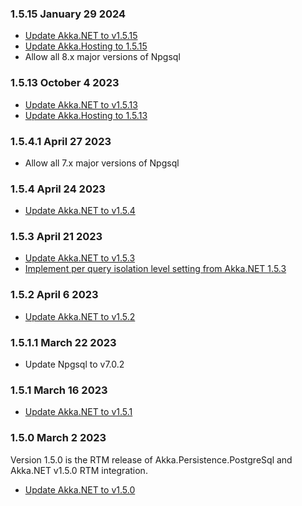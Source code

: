 ### 1.5.15 January 29 2024 ###

* [Update Akka.NET to v1.5.15](https://github.com/akkadotnet/akka.net/releases/tag/1.5.15)
* [Update Akka.Hosting to 1.5.15](https://github.com/akkadotnet/Akka.Hosting/releases/tag/1.5.15)
* Allow all 8.x major versions of Npgsql

### 1.5.13 October 4 2023 ###

* [Update Akka.NET to v1.5.13](https://github.com/akkadotnet/akka.net/releases/tag/1.5.13)
* [Update Akka.Hosting to 1.5.13](https://github.com/akkadotnet/Akka.Hosting/releases/tag/1.5.13)

### 1.5.4.1 April 27 2023 ###

* Allow all 7.x major versions of Npgsql

### 1.5.4 April 24 2023 ###

* [Update Akka.NET to v1.5.4](https://github.com/akkadotnet/akka.net/releases/tag/1.5.4)

### 1.5.3 April 21 2023 ###

* [Update Akka.NET to v1.5.3](https://github.com/akkadotnet/akka.net/releases/tag/1.5.3)
* [Implement per query isolation level setting from Akka.NET 1.5.3](https://github.com/akkadotnet/Akka.Persistence.PostgreSql/pull/198)

### 1.5.2 April 6 2023 ###

* [Update Akka.NET to v1.5.2](https://github.com/akkadotnet/akka.net/releases/tag/1.5.2)

### 1.5.1.1 March 22 2023 ###

* Update Npgsql to v7.0.2

### 1.5.1 March 16 2023 ###

* [Update Akka.NET to v1.5.1](https://github.com/akkadotnet/akka.net/releases/tag/1.5.1)

### 1.5.0 March 2 2023 ###

Version 1.5.0 is the RTM release of Akka.Persistence.PostgreSql and Akka.NET v1.5.0 RTM integration.

* [Update Akka.NET to v1.5.0](https://github.com/akkadotnet/akka.net/releases/tag/1.5.0)
